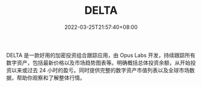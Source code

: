 ﻿---
weight: 
title: "DELTA"
description: "DELTA 是一款好用的加密投资组合跟踪应用，由 Opus Labs 开发，持续跟踪所有数字资产，包括最新价格以及市场趋势图表等"
date: 2022-03-25T21:57:40+08:00
lastmod: 2022-03-25T16:45:40+08:00
draft: false
authors: ["Metabd"]
featuredImage: "delta.jpg"
link: ""
tags: ["数据收集","DELTA"]
categories: ["navigation"]
navigation: ["数据收集"]
lightgallery: true
toc: true
pinned: false
recommend: false
recommend1: false
---
DELTA 是一款好用的加密投资组合跟踪应用，由 Opus Labs 开发，持续跟踪所有数字资产，包括最新价格以及市场趋势图表等。明确概括总体投资余额，从开始投资以来或过去 24 小时的盈亏。同时提供完整的数字资产市值列表以及全球市场数据，帮助你观察和了解整体行情。
